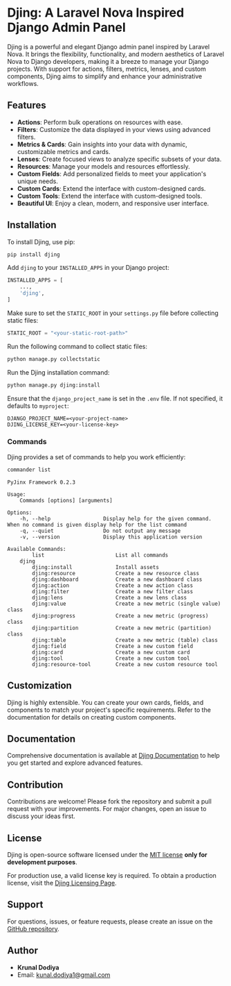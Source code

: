 # Djing: A Laravel Nova Inspired Django Admin Panel

Djing is a powerful and elegant Django admin panel inspired by Laravel Nova. It brings the flexibility, functionality, and modern aesthetics of Laravel Nova to Django developers, making it a breeze to manage your Django projects. With support for actions, filters, metrics, lenses, and custom components, Djing aims to simplify and enhance your administrative workflows.

## Features

- **Actions**: Perform bulk operations on resources with ease.
- **Filters**: Customize the data displayed in your views using advanced filters.
- **Metrics & Cards**: Gain insights into your data with dynamic, customizable metrics and cards.
- **Lenses**: Create focused views to analyze specific subsets of your data.
- **Resources**: Manage your models and resources effortlessly.
- **Custom Fields**: Add personalized fields to meet your application's unique needs.
- **Custom Cards**: Extend the interface with custom-designed cards.
- **Custom Tools**: Extend the interface with custom-designed tools.
- **Beautiful UI**: Enjoy a clean, modern, and responsive user interface.

## Installation

To install Djing, use pip:

```bash
pip install djing
```

Add `djing` to your `INSTALLED_APPS` in your Django project:

```python
INSTALLED_APPS = [
    ...,
    'djing',
]
```

Make sure to set the `STATIC_ROOT` in your `settings.py` file before collecting static files:

```python
STATIC_ROOT = "<your-static-root-path>"
```

Run the following command to collect static files:

```bash
python manage.py collectstatic
```

Run the Djing installation command:

```bash
python manage.py djing:install
```

Ensure that the `django_project_name` is set in the `.env` file. If not specified, it defaults to `myproject`:

```env
DJANGO_PROJECT_NAME=<your-project-name>
DJING_LICENSE_KEY=<your-license-key>
```

### Commands

Djing provides a set of commands to help you work efficiently:

```bash
commander list
```

```plaintext
PyJinx Framework 0.2.3

Usage:
    Commands [options] [arguments]

Options:
    -h, --help                 Display help for the given command. When no command is given display help for the list command
    -q, --quiet                Do not output any message
    -v, --version              Display this application version

Available Commands:
        list                       List all commands
    djing
        djing:install              Install assets
        djing:resource             Create a new resource class
        djing:dashboard            Create a new dashboard class
        djing:action               Create a new action class
        djing:filter               Create a new filter class
        djing:lens                 Create a new lens class
        djing:value                Create a new metric (single value) class
        djing:progress             Create a new metric (progress) class
        djing:partition            Create a new metric (partition) class
        djing:table                Create a new metric (table) class
        djing:field                Create a new custom field
        djing:card                 Create a new custom card
        djing:tool                 Create a new custom tool
        djing:resource-tool        Create a new custom resource tool
```

## Customization

Djing is highly extensible. You can create your own cards, fields, and components to match your project's specific requirements. Refer to the documentation for details on creating custom components.

## Documentation

Comprehensive documentation is available at [Djing Documentation](https://djing.vercel.app/docs) to help you get started and explore advanced features.

## Contribution

Contributions are welcome! Please fork the repository and submit a pull request with your improvements. For major changes, open an issue to discuss your ideas first.

## License

Djing is open-source software licensed under the [MIT license](LICENSE) **only for development purposes**.

For production use, a valid license key is required. To obtain a production license, visit the [Djing Licensing Page](https://djing.vercel.app/licenses).

## Support

For questions, issues, or feature requests, please create an issue on the [GitHub repository](https://github.com/djing-admin/djing).

## Author

- **Krunal Dodiya**
- Email: [kunal.dodiya1@gmail.com](mailto:kunal.dodiya1@gmail.com)
